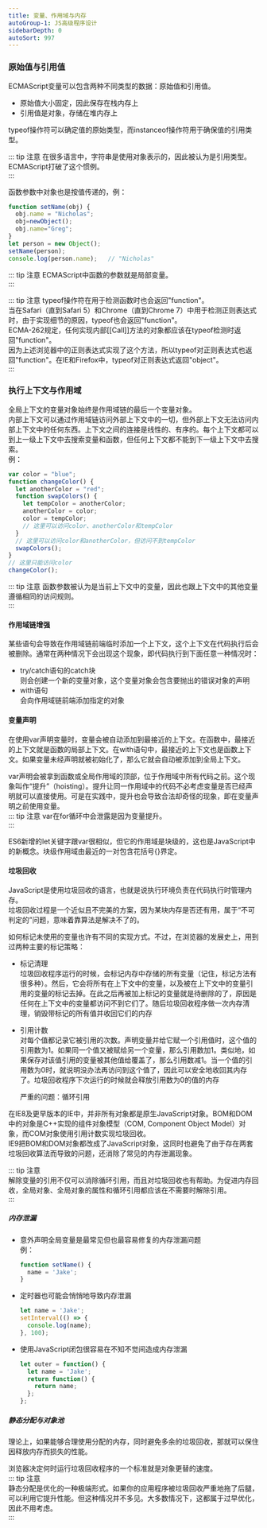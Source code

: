 ```yaml
---
title: 变量、作用域与内存
autoGroup-1: JS高级程序设计
sidebarDepth: 0
autoSort: 997
---
```


### 原始值与引用值
ECMAScript变量可以包含两种不同类型的数据：原始值和引用值。    
- 原始值大小固定，因此保存在栈内存上   
- 引用值是对象，存储在堆内存上   

typeof操作符可以确定值的原始类型，而instanceof操作符用于确保值的引用类型。

::: tip 注意
在很多语言中，字符串是使用对象表示的，因此被认为是引用类型。ECMAScript打破了这个惯例。    
:::

函数参数中对象也是按值传递的，例：    
```js
function setName(obj) {
  obj.name = "Nicholas";
  obj=newObject();
  obj.name="Greg";
}
let person = new Object();
setName(person);
console.log(person.name);   // "Nicholas"
```

::: tip 注意
ECMAScript中函数的参数就是局部变量。    
:::

::: tip 注意
typeof操作符在用于检测函数时也会返回"function"。    
当在Safari（直到Safari 5）和Chrome（直到Chrome 7）中用于检测正则表达式时，由于实现细节的原因，typeof也会返回"function"。    
ECMA-262规定，任何实现内部[[Call]]方法的对象都应该在typeof检测时返回"function"。     
因为上述浏览器中的正则表达式实现了这个方法，所以typeof对正则表达式也返回"function"。在IE和Firefox中，typeof对正则表达式返回"object"。   
:::

### 执行上下文与作用域   
全局上下文的变量对象始终是作用域链的最后一个变量对象。   
内部上下文可以通过作用域链访问外部上下文中的一切，但外部上下文无法访问内部上下文中的任何东西。上下文之间的连接是线性的、有序的。每个上下文都可以到上一级上下文中去搜索变量和函数，但任何上下文都不能到下一级上下文中去搜索。   
例：
```js
var color = "blue";
function changeColor() {
  let anotherColor = "red";
  function swapColors() {
    let tempColor = anotherColor;
    anotherColor = color;
    color = tempColor;
    // 这里可以访问color、anotherColor和tempColor
  }
  // 这里可以访问color和anotherColor，但访问不到tempColor
  swapColors();
}
// 这里只能访问color
changeColor();
```
::: tip 注意
函数参数被认为是当前上下文中的变量，因此也跟上下文中的其他变量遵循相同的访问规则。   
:::

#### 作用域链增强   
某些语句会导致在作用域链前端临时添加一个上下文，这个上下文在代码执行后会被删除。通常在两种情况下会出现这个现象，即代码执行到下面任意一种情况时：
- try/catch语句的catch块    
  则会创建一个新的变量对象，这个变量对象会包含要抛出的错误对象的声明        
- with语句    
  会向作用域链前端添加指定的对象    
  
#### 变量声明   
在使用var声明变量时，变量会被自动添加到最接近的上下文。在函数中，最接近的上下文就是函数的局部上下文。在with语句中，最接近的上下文也是函数上下文。如果变量未经声明就被初始化了，那么它就会自动被添加到全局上下文。   

var声明会被拿到函数或全局作用域的顶部，位于作用域中所有代码之前。这个现象叫作“提升”（hoisting）。提升让同一作用域中的代码不必考虑变量是否已经声明就可以直接使用。可是在实践中，提升也会导致合法却奇怪的现象，即在变量声明之前使用变量。   
::: tip 注意
var在for循环中会泄露是因为变量提升。   
::: 

ES6新增的let关键字跟var很相似，但它的作用域是块级的，这也是JavaScript中的新概念。块级作用域由最近的一对包含花括号{}界定。  

#### 垃圾回收   
JavaScript是使用垃圾回收的语言，也就是说执行环境负责在代码执行时管理内存。   
垃圾回收过程是一个近似且不完美的方案，因为某块内存是否还有用，属于“不可判定的”问题，意味着靠算法是解决不了的。   

如何标记未使用的变量也许有不同的实现方式。不过，在浏览器的发展史上，用到过两种主要的标记策略：    
- 标记清理   
  垃圾回收程序运行的时候，会标记内存中存储的所有变量（记住，标记方法有很多种）。然后，它会将所有在上下文中的变量，以及被在上下文中的变量引用的变量的标记去掉。在此之后再被加上标记的变量就是待删除的了，原因是任何在上下文中的变量都访问不到它们了。随后垃圾回收程序做一次内存清理，销毁带标记的所有值并收回它们的内存     
- 引用计数   
  对每个值都记录它被引用的次数。声明变量并给它赋一个引用值时，这个值的引用数为1。如果同一个值又被赋给另一个变量，那么引用数加1。类似地，如果保存对该值引用的变量被其他值给覆盖了，那么引用数减1。当一个值的引用数为0时，就说明没办法再访问到这个值了，因此可以安全地收回其内存了。垃圾回收程序下次运行的时候就会释放引用数为0的值的内存    

  严重的问题：循环引用   

在IE8及更早版本的IE中，并非所有对象都是原生JavaScript对象。BOM和DOM中的对象是C++实现的组件对象模型（COM, Component Object Model）对象，而COM对象使用引用计数实现垃圾回收。    
IE9把BOM和DOM对象都改成了JavaScript对象，这同时也避免了由于存在两套垃圾回收算法而导致的问题，还消除了常见的内存泄漏现象。   

::: tip 注意   
解除变量的引用不仅可以消除循环引用，而且对垃圾回收也有帮助。为促进内存回收，全局对象、全局对象的属性和循环引用都应该在不需要时解除引用。   
:::

##### 内存泄漏   
- 意外声明全局变量是最常见但也最容易修复的内存泄漏问题    
  例：
  ```js
  function setName() {
    name = 'Jake';
  }
  ```
- 定时器也可能会悄悄地导致内存泄漏         
  ```js
  let name = 'Jake';
  setInterval(() => {
    console.log(name);
  }, 100);
  ```
- 使用JavaScript闭包很容易在不知不觉间造成内存泄漏     
  ```js
  let outer = function() {
    let name = 'Jake';
    return function() {
      return name;
    };
  };
  ```

##### 静态分配与对象池   
理论上，如果能够合理使用分配的内存，同时避免多余的垃圾回收，那就可以保住因释放内存而损失的性能。   

浏览器决定何时运行垃圾回收程序的一个标准就是对象更替的速度。   
::: tip 注意  
静态分配是优化的一种极端形式。如果你的应用程序被垃圾回收严重地拖了后腿，可以利用它提升性能。但这种情况并不多见。大多数情况下，这都属于过早优化，因此不用考虑。  
:::